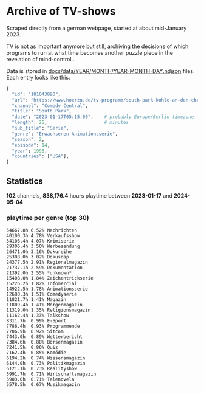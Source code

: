 # Archive of TV-shows

Scraped directly from a german webpage, started at about mid-January 2023.

TV is not as important anymore but still, archiving the decisions of which programs to run at what time
becomes another puzzle piece in the revelation of mind-control.. 

Data is stored in [docs/data/YEAR/MONTH/YEAR-MONTH-DAY.ndjson](docs/data/) files. 
Each entry looks like this:

```python
{
  "id": "181043890", 
  "url": "https://www.hoerzu.de/tv-programm/south-park-kohle-an-den-chefkoch/bid_181043890/", 
  "channel": "Comedy Central", 
  "title": "South Park", 
  "date": "2023-01-17T05:15:00",    # probably Europe/Berlin timezone 
  "length": 25,                     # minutes 
  "sub_title": "Serie", 
  "genre": "Erwachsenen-Animationsserie", 
  "season": 2, 
  "episode": 14, 
  "year": 1998, 
  "countries": ["USA"],
}
```

## Statistics

**102** channels, **838,176.4** hours playtime between **2023-01-17** and **2024-05-04**


### playtime per genre (top 30)

    54667.8h 6.52% Nachrichten
    40100.3h 4.78% Verkaufsshow
    34106.4h 4.07% Krimiserie
    29306.4h 3.50% Werbesendung
    26471.0h 3.16% Dokureihe
    25308.0h 3.02% Dokusoap
    24377.5h 2.91% Regionalmagazin
    21737.1h 2.59% Dokumentation
    21392.0h 2.55% *unknown*
    15408.0h 1.84% Zeichentrickserie
    15226.2h 1.82% Infomercial
    14922.5h 1.78% Animationsserie
    12680.3h 1.51% Comedyserie
    11821.7h 1.41% Magazin
    11809.4h 1.41% Morgenmagazin
    11319.0h 1.35% Religionsmagazin
    11162.4h 1.33% Talkshow
    8311.7h  0.99% E-Sport
    7786.4h  0.93% Programmende
    7706.9h  0.92% Sitcom
    7443.0h  0.89% Wetterbericht
    7384.6h  0.88% Börsenmagazin
    7241.5h  0.86% Quiz
    7162.4h  0.85% Komödie
    6194.2h  0.74% Wissensmagazin
    6144.0h  0.73% Politikmagazin
    6121.1h  0.73% Realityshow
    5991.7h  0.71% Wirtschaftsmagazin
    5983.0h  0.71% Telenovela
    5578.5h  0.67% Musikmagazin
